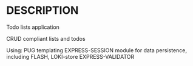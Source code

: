 # DESCRIPTION
Todo lists application

CRUD compliant lists and todos

Using:
PUG templating
EXPRESS-SESSION module for data persistence, including FLASH, LOKI-store
EXPRESS-VALIDATOR
